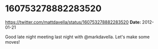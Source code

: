 # 160753278882283520
https://twitter.com/mattdavella/status/160753278882283520
**Date:** 2012-01-21

Good late night meeting last night with @markdavella. Let's make some moves!

